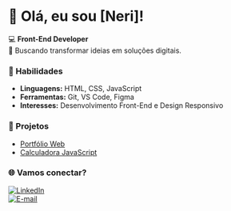 # 👋 Olá, eu sou [Neri]!
💻 **Front-End Developer**  
🎯 Buscando transformar ideias em soluções digitais.  

### 🌟 Habilidades
- **Linguagens:** HTML, CSS, JavaScript  
- **Ferramentas:** Git, VS Code, Figma  
- **Interesses:** Desenvolvimento Front-End e Design Responsivo  

### 🚀 Projetos
- [Portfólio Web](#)  
- [Calculadora JavaScript](#)  

### 🌐 Vamos conectar?
[![LinkedIn](https://img.shields.io/badge/-LinkedIn-blue)](https://www.linkedin.com/in/r-neri-aa674533b/)  
[![E-mail](https://img.shields.io/badge/-E--mail-red)](mailto:rneriix@gmail.com)
